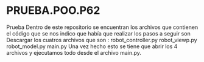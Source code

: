 # PRUEBA.POO.P62
Prueba 
Dentro de este repositorio se encuentran los archivos que contienen el código que se nos indico que había que realizar los pasos a seguir son 
Descargar los cuatros archivos que son :
robot_controller.py
robot_viewp.py
robot_model.py
main.py
Una vez hecho esto se tiene que  abrir los 4 archivos y ejecutamos todo desde el archivo main.py.



